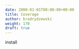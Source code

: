 ```yaml
---
date: 2000-01-01T00:00:00+00:00
title: Coverage
author: bradrydzewski
weight: 170
draft: true
---
```


install
